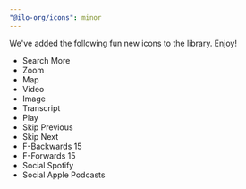 ```yaml
---
"@ilo-org/icons": minor
---
```


We've added the following fun new icons to the library. Enjoy!

- Search More
- Zoom
- Map
- Video
- Image
- Transcript
- Play
- Skip Previous
- Skip Next
- F-Backwards 15
- F-Forwards 15
- Social Spotify
- Social Apple Podcasts
